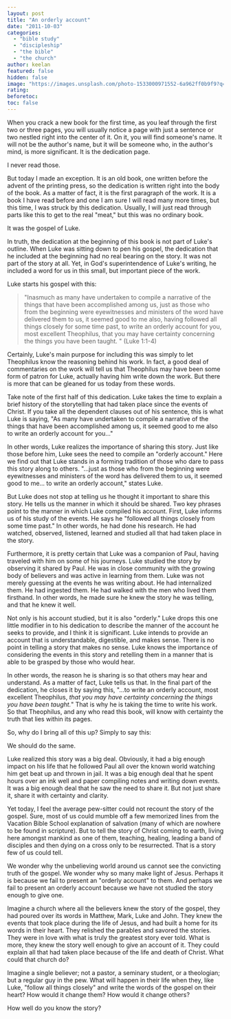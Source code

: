 ```yaml
---
layout: post
title: "An orderly account"
date: "2011-10-03"
categories: 
  - "bible study"
  - "discipleship"
  - "the bible"
  - "the church"
author: keelan
featured: false
hidden: false
image: "https://images.unsplash.com/photo-1533000971552-6a962ff0b9f9?q=80&w=1974&auto=format&fit=crop&ixlib=rb-4.0.3&ixid=M3wxMjA3fDB8MHxwaG90by1wYWdlfHx8fGVufDB8fHx8fA%3D%3D"
rating:
beforetoc:
toc: false
---
```


When you crack a new book for the first time, as you leaf through the first two or three pages, you will usually notice a page with just a sentence or two nestled right into the center of it. On it, you will find someone's name. It will not be the author's name, but it will be someone who, in the author's mind, is more significant. It is the dedication page.

I never read those.

But today I made an exception. It is an old book, one written before the advent of the printing press, so the dedication is written right into the body of the book. As a matter of fact, it is the first paragraph of the work. It is a book I have read before and one I am sure I will read many more times, but this time, I was struck by this dedication. Usually, I will just read through parts like this to get to the real "meat," but this was no ordinary book.

It was the gospel of Luke.

In truth, the dedication at the beginning of this book is not part of Luke's outline. When Luke was sitting down to pen his gospel, the dedication that he included at the beginning had no real bearing on the story. It was not part of the story at all. Yet, in God's superintendence of Luke's writing, he included a word for us in this small, but important piece of the work.

Luke starts his gospel with this:

> "Inasmuch as many have undertaken to compile a narrative of the things that have been accomplished among us, just as those who from the beginning were eyewitnesses and ministers of the word have delivered them to us, it seemed good to me also, having followed all things closely for some time past, to write an orderly account for you, most excellent Theophilus, that you may have certainty concerning the things you have been taught. " (Luke 1:1-4)

Certainly, Luke's main purpose for including this was simply to let Theophilus know the reasoning behind his work. In fact, a good deal of commentaries on the work will tell us that Theophilus may have been some form of patron for Luke, actually having him write down the work. But there is more that can be gleaned for us today from these words.

Take note of the first half of this dedication. Luke takes the time to explain a brief history of the storytelling that had taken place since the events of Christ. If you take all the dependent clauses out of his sentence, this is what Luke is saying, "As many have undertaken to compile a narrative of the things that have been accomplished among us, it seemed good to me also to write an orderly account for you…"

In other words, Luke realizes the importance of sharing this story. Just like those before him, Luke sees the need to compile an "orderly account." Here we find out that Luke stands in a forming tradition of those who dare to pass this story along to others. "…just as those who from the beginning were eyewitnesses and ministers of the word has delivered them to us, it seemed good to me… to write an orderly account," states Luke.

But Luke does not stop at telling us he thought it important to share this story. He tells us the manner in which it should be shared. Two key phrases point to the manner in which Luke compiled his account. First, Luke informs us of his study of the events. He says he "followed all things closely from some time past." In other words, he had done his research. He had watched, observed, listened, learned and studied all that had taken place in the story.

Furthermore, it is pretty certain that Luke was a companion of Paul, having traveled with him on some of his journeys. Luke studied the story by observing it shared by Paul. He was in close community with the growing body of believers and was active in learning from them. Luke was not merely guessing at the events he was writing about. He had internalized them. He had ingested them. He had walked with the men who lived them firsthand. In other words, he made sure he knew the story he was telling, and that he knew it well.

Not only is his account studied, but it is also "orderly." Luke drops this one little modifier in to his dedication to describe the manner of the account he seeks to provide, and I think it is significant. Luke intends to provide an account that is understandable, digestible, and makes sense. There is no point in telling a story that makes no sense. Luke knows the importance of considering the events in this story and retelling them in a manner that is able to be grasped by those who would hear.

In other words, the reason he is sharing is so that others may hear and understand. As a matter of fact, Luke tells us that. In the final part of the dedication, he closes it by saying this, "...to write an orderly account, most excellent Theophilus, _that you may have certainty concerning the things you have been taught._" That is why he is taking the time to write his work. So that Theophilus, and any who read this book, will know with certainty the truth that lies within its pages.

So, why do I bring all of this up? Simply to say this:

We should do the same.

Luke realized this story was a big deal. Obviously, it had a big enough impact on his life that he followed Paul all over the known world watching him get beat up and thrown in jail. It was a big enough deal that he spent hours over an ink well and paper compiling notes and writing down events. It was a big enough deal that he saw the need to share it. But not just share it, share it with certainty and clarity.

Yet today, I feel the average pew-sitter could not recount the story of the gospel. Sure, most of us could mumble off a few memorized lines from the Vacation Bible School explanation of salvation (many of which are nowhere to be found in scripture). But to tell the story of Christ coming to earth, living here amongst mankind as one of them, teaching, healing, leading a band of disciples and then dying on a cross only to be resurrected. That is a story few of us could tell.

We wonder why the unbelieving world around us cannot see the convicting truth of the gospel. We wonder why so many make light of Jesus. Perhaps it is because we fail to present an "orderly account" to them. And perhaps we fail to present an orderly account because we have not studied the story enough to give one.

Imagine a church where all the believers knew the story of the gospel, they had poured over its words in Matthew, Mark, Luke and John. They knew the events that took place during the life of Jesus, and had built a home for its words in their heart. They relished the parables and savored the stories. They were in love with what is truly the greatest story ever told. What is more, they knew the story well enough to give an account of it. They could explain all that had taken place because of the life and death of Christ. What could that church do?

Imagine a single believer; not a pastor, a seminary student, or a theologian; but a regular guy in the pew. What will happen in their life when they, like Luke, "follow all things closely" and write the words of the gospel on their heart? How would it change them? How would it change others?

How well do you know the story?
